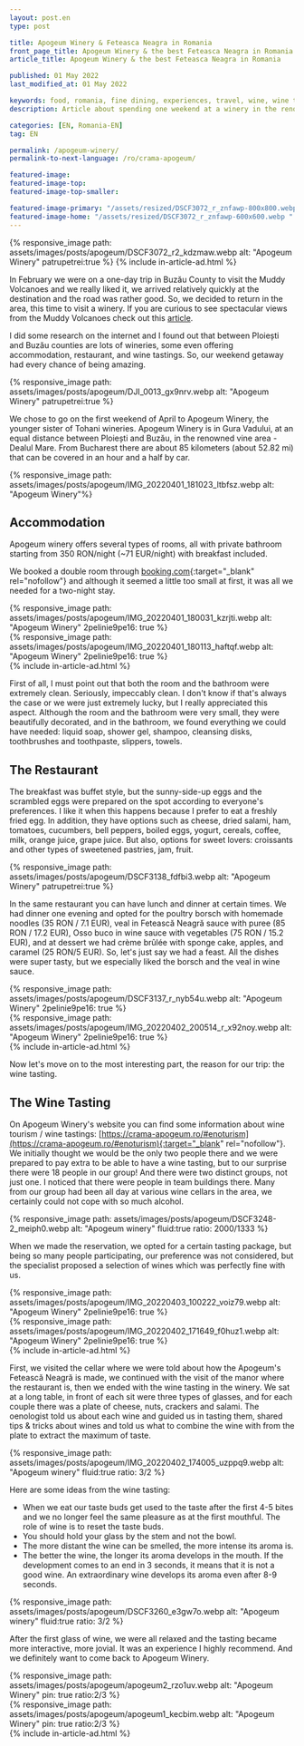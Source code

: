 ```yaml
---
layout: post.en
type: post

title: Apogeum Winery & Feteasca Neagra in Romania
front_page_title: Apogeum Winery & the best Feteasca Neagra in Romania
article_title: Apogeum Winery & the best Feteasca Neagra in Romania

published: 01 May 2022
last_modified_at: 01 May 2022

keywords: food, romania, fine dining, experiences, travel, wine, wine tasting
description: Article about spending one weekend at a winery in the renowned area, Dealu Mare, in Buzau County, Romania. Wine tasting experience.

categories: [EN, Romania-EN]
tag: EN

permalink: /apogeum-winery/
permalink-to-next-language: /ro/crama-apogeum/

featured-image:
featured-image-top:
featured-image-top-smaller:

featured-image-primary: "/assets/resized/DSCF3072_r_znfawp-800x800.webp " # poza care apare pe prima pagina landscape
featured-image-home: "/assets/resized/DSCF3072_r_znfawp-600x600.webp " # width - 600
---
```


{% responsive_image path: assets/images/posts/apogeum/DSCF3072_r2_kdzmaw.webp alt: "Apogeum Winery" patrupetrei:true  %}
{% include in-article-ad.html %}

In February we were on a one-day trip in Buzău County to visit the Muddy Volcanoes and we really liked it, we arrived relatively quickly at the destination and the road was rather good. So, we decided to return in the area, this time to visit a winery. 
If you are curious to see spectacular views from the Muddy Volcanoes check out this [article](/the-muddy-volcanoes-buzau-county-romania/).

I did some research on the internet and I found out that between Ploiești and Buzău counties are lots of wineries, some even offering accommodation, restaurant, and wine tastings. So, our weekend getaway had every chance of being amazing. 

{% responsive_image path: assets/images/posts/apogeum/DJI_0013_gx9nrv.webp alt: "Apogeum Winery" patrupetrei:true  %}

We chose to go on the first weekend of April to Apogeum Winery, the younger sister of Tohani wineries. Apogeum Winery is in Gura Vadului, at an equal distance between Ploiești and Buzău, in the renowned vine area - Dealul Mare. From Bucharest there are about 85 kilometers (about 52.82 mi) that can be covered in an hour and a half by car. 

{% responsive_image path: assets/images/posts/apogeum/IMG_20220401_181023_ltbfsz.webp alt: "Apogeum Winery"%}

## Accommodation 

Apogeum winery offers several types of rooms, all with private bathroom starting from 350 RON/night (~71 EUR/night) with breakfast included. 
  
We booked a double room through [booking.com](https://www.booking.com/hotel/ro/crama-apogeum.ro.html?aid=7913345&no_rooms=1&group_adults=2){:target="_blank" rel="nofollow"} and although it seemed a little too small at first, it was all we needed for a two-night stay. 

<div class="row mb-4">
    <div class="col-xs-12 col-sm-6 text-center mb-3 mt-3">
            {% responsive_image path: assets/images/posts/apogeum/IMG_20220401_180031_kzrjti.webp alt: "Apogeum Winery" 2pelinie9pe16: true %}
    </div>
    <div class="col-xs-12 col-sm-6 text-center mb-3 mt-3">
            {% responsive_image path: assets/images/posts/apogeum/IMG_20220401_180113_haftqf.webp alt: "Apogeum Winery" 2pelinie9pe16: true %}
    </div>
</div>
{% include in-article-ad.html %}

First of all, I must point out that both the room and the bathroom were extremely clean. Seriously, impeccably clean. I don't know if that's always the case or we were just extremely lucky, but I really appreciated this aspect. Although the room and the bathroom were very small, they were beautifully decorated, and in the bathroom, we found everything we could have needed: liquid soap, shower gel, shampoo, cleansing disks, toothbrushes and toothpaste, slippers, towels. 
  
## The Restaurant 

The breakfast was buffet style, but the sunny-side-up eggs and the scrambled eggs were prepared on the spot according to everyone's preferences. I like it when this happens because I prefer to eat a freshly fried egg. In addition, they have options such as cheese, dried salami, ham, tomatoes, cucumbers, bell peppers, boiled eggs, yogurt, cereals, coffee, milk, orange juice, grape juice. But also, options for sweet lovers: croissants and other types of sweetened pastries, jam, fruit. 

{% responsive_image path: assets/images/posts/apogeum/DSCF3138_fdfbi3.webp alt: "Apogeum Winery" patrupetrei:true %}

In the same restaurant you can have lunch and dinner at certain times. We had dinner one evening and opted for the poultry borsch with homemade noodles (35 RON / 7.1 EUR), veal in Fetească Neagră sauce with puree (85 RON / 17.2 EUR), Osso buco in wine sauce with vegetables (75 RON / 15.2 EUR), and at dessert we had crème brûlée with sponge cake, apples, and caramel (25 RON/5 EUR). So, let's just say we had a feast. All the dishes were super tasty, but we especially liked the borsch and the veal in wine sauce.

<div class="row mb-4">
    <div class="col-xs-12 col-sm-6 text-center mb-3 mt-3">
            {% responsive_image path: assets/images/posts/apogeum/DSCF3137_r_nyb54u.webp alt: "Apogeum Winery" 2pelinie9pe16: true %}
    </div>
    <div class="col-xs-12 col-sm-6 text-center mb-3 mt-3">
            {% responsive_image path: assets/images/posts/apogeum/IMG_20220402_200514_r_x92noy.webp alt: "Apogeum Winery" 2pelinie9pe16: true %}
    </div>
</div>
{% include in-article-ad.html %}

Now let's move on to the most interesting part, the reason for our trip: the wine tasting. 
  
## The Wine Tasting 

On Apogeum Winery's website you can find some information about wine tourism / wine tastings: [https://crama-apogeum.ro/#enoturism](https://crama-apogeum.ro/#enoturism){:target="_blank" rel="nofollow"}. 
We initially thought we would be the only two people there and we were prepared to pay extra to be able to have a wine tasting, but to our surprise there were 18 people in our group! And there were two distinct groups, not just one. I noticed that there were people in team buildings there. Many from our group had been all day at various wine cellars in the area, we certainly could not cope with so much alcohol. 

{% responsive_image path: assets/images/posts/apogeum/DSCF3248-2_meiph0.webp alt: "Apogeum winery" fluid:true ratio: 2000/1333 %}

When we made the reservation, we opted for a certain tasting package, but being so many people participating, our preference was not considered, but the specialist proposed a selection of wines which was perfectly fine with us. 

<div class="row mb-4">
    <div class="col-xs-12 col-sm-6 text-center mb-3 mt-3">
            {% responsive_image path: assets/images/posts/apogeum/IMG_20220403_100222_voiz79.webp alt: "Apogeum Winery" 2pelinie9pe16: true %}
    </div>
    <div class="col-xs-12 col-sm-6 text-center mb-3 mt-3">
            {% responsive_image path: assets/images/posts/apogeum/IMG_20220402_171649_f0huz1.webp alt: "Apogeum Winery" 2pelinie9pe16: true %}
    </div>
</div>
{% include in-article-ad.html %}

First, we visited the cellar where we were told about how the Apogeum's Fetească Neagră is made, we continued with the visit of the manor where the restaurant is, then we ended with the wine tasting in the winery. We sat at a long table, in front of each sit were three types of glasses, and for each couple there was a plate of cheese, nuts, crackers and salami. The oenologist told us about each wine and guided us in tasting them, shared tips & tricks about wines and told us what to combine the wine with from the plate to extract the maximum of taste. 

{% responsive_image path: assets/images/posts/apogeum/IMG_20220402_174005_uzppq9.webp alt: "Apogeum winery" fluid:true ratio: 3/2 %}
  
Here are some ideas from the wine tasting: 
- When we eat our taste buds get used to the taste after the first 4-5 bites and we no longer feel the same pleasure as at the first mouthful. The role of wine is to reset the taste buds. 
- You should hold your glass by the stem and not the bowl. 
- The more distant the wine can be smelled, the more intense its aroma is. 
- The better the wine, the longer its aroma develops in the mouth. If the development comes to an end in 3 seconds, it means that it is not a good wine. An extraordinary wine develops its aroma even after 8-9 seconds. 

{% responsive_image path: assets/images/posts/apogeum/DSCF3260_e3gw7o.webp alt: "Apogeum winery" fluid:true ratio: 3/2 %}
  
After the first glass of wine, we were all relaxed and the tasting became more interactive, more jovial. It was an experience I highly recommend. And we definitely want to come back to Apogeum Winery. 

<div class="row mb-4">
    <div class="col-xs-12 col-sm-6 text-center mb-3 mt-3">
            {% responsive_image path: assets/images/posts/apogeum/apogeum2_rzo1uv.webp alt: "Apogeum Winery" pin: true ratio:2/3 %}
    </div>
    <div class="col-xs-12 col-sm-6 text-center mb-3 mt-3">
            {% responsive_image path: assets/images/posts/apogeum/apogeum1_kecbim.webp alt: "Apogeum Winery" pin: true ratio:2/3 %}
    </div>
</div>
{% include in-article-ad.html %}